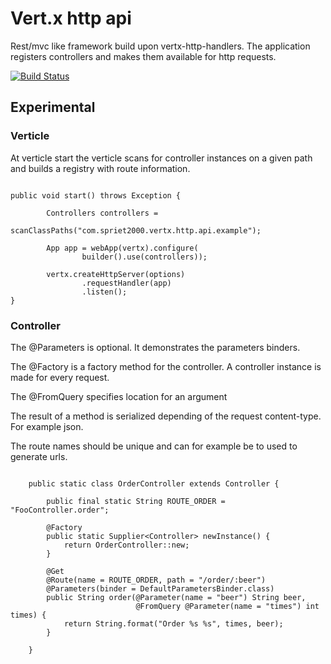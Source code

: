 # Vert.x http api
Rest/mvc like framework build upon vertx-http-handlers. The application registers controllers and makes them available for http requests.

[![Build Status](https://travis-ci.org/spriet2000/vertx-http-api.svg?branch=master)](https://travis-ci.org/spriet2000/vertx-handlers-http-api)

##  Experimental

### Verticle

At verticle start the verticle scans for controller instances on a given path and builds a registry with route information.

```

public void start() throws Exception {

        Controllers controllers = 
                scanClassPaths("com.spriet2000.vertx.http.api.example");
        
        App app = webApp(vertx).configure(
                builder().use(controllers));
        
        vertx.createHttpServer(options)
                .requestHandler(app)
                .listen();
}

```

### Controller 

The @Parameters is optional. It demonstrates the parameters binders.

The @Factory is a factory method for the controller. A controller instance is made for every request.

The @FromQuery specifies location for an argument

The result of a method is serialized depending of the request content-type. For example json.

The route names should be unique and can for example be to used to generate urls.

```

    public static class OrderController extends Controller {

        public final static String ROUTE_ORDER = "FooController.order";
        
        @Factory
        public static Supplier<Controller> newInstance() {
            return OrderController::new;
        }

        @Get
        @Route(name = ROUTE_ORDER, path = "/order/:beer")
        @Parameters(binder = DefaultParametersBinder.class)
        public String order(@Parameter(name = "beer") String beer,
                            @FromQuery @Parameter(name = "times") int times) {
            return String.format("Order %s %s", times, beer);
        }

    }

```
